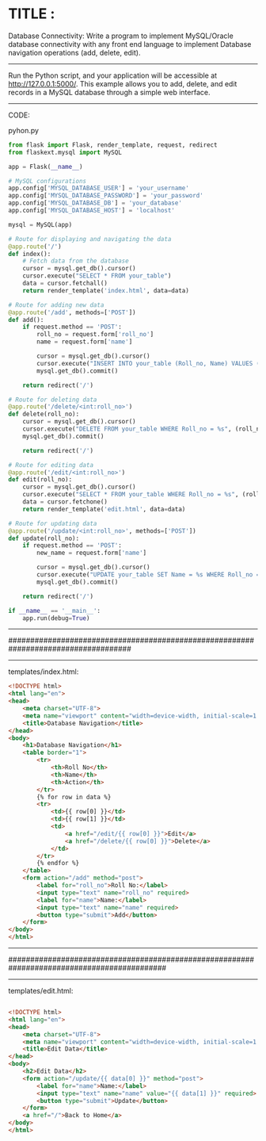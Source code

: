 
# TITLE :

Database Connectivity: Write a program to implement MySQL/Oracle database connectivity with any front end language to implement Database navigation operations (add, delete, edit).


<hr/>

Run the Python script, and your application will be accessible at http://127.0.0.1:5000/. This example allows you to add, delete, and edit records in a MySQL database through a simple web interface.

<hr/>




CODE:

pyhon.py 

```python
from flask import Flask, render_template, request, redirect
from flaskext.mysql import MySQL

app = Flask(__name__)

# MySQL configurations
app.config['MYSQL_DATABASE_USER'] = 'your_username'
app.config['MYSQL_DATABASE_PASSWORD'] = 'your_password'
app.config['MYSQL_DATABASE_DB'] = 'your_database'
app.config['MYSQL_DATABASE_HOST'] = 'localhost'

mysql = MySQL(app)

# Route for displaying and navigating the data
@app.route('/')
def index():
    # Fetch data from the database
    cursor = mysql.get_db().cursor()
    cursor.execute("SELECT * FROM your_table")
    data = cursor.fetchall()
    return render_template('index.html', data=data)

# Route for adding new data
@app.route('/add', methods=['POST'])
def add():
    if request.method == 'POST':
        roll_no = request.form['roll_no']
        name = request.form['name']

        cursor = mysql.get_db().cursor()
        cursor.execute("INSERT INTO your_table (Roll_no, Name) VALUES (%s, %s)", (roll_no, name))
        mysql.get_db().commit()

    return redirect('/')

# Route for deleting data
@app.route('/delete/<int:roll_no>')
def delete(roll_no):
    cursor = mysql.get_db().cursor()
    cursor.execute("DELETE FROM your_table WHERE Roll_no = %s", (roll_no,))
    mysql.get_db().commit()

    return redirect('/')

# Route for editing data
@app.route('/edit/<int:roll_no>')
def edit(roll_no):
    cursor = mysql.get_db().cursor()
    cursor.execute("SELECT * FROM your_table WHERE Roll_no = %s", (roll_no,))
    data = cursor.fetchone()
    return render_template('edit.html', data=data)

# Route for updating data
@app.route('/update/<int:roll_no>', methods=['POST'])
def update(roll_no):
    if request.method == 'POST':
        new_name = request.form['name']

        cursor = mysql.get_db().cursor()
        cursor.execute("UPDATE your_table SET Name = %s WHERE Roll_no = %s", (new_name, roll_no))
        mysql.get_db().commit()

    return redirect('/')

if __name__ == '__main__':
    app.run(debug=True)

```

<hr/>
####################################################################################
<hr/>


templates/index.html:

```html
<!DOCTYPE html>
<html lang="en">
<head>
    <meta charset="UTF-8">
    <meta name="viewport" content="width=device-width, initial-scale=1.0">
    <title>Database Navigation</title>
</head>
<body>
    <h1>Database Navigation</h1>
    <table border="1">
        <tr>
            <th>Roll No</th>
            <th>Name</th>
            <th>Action</th>
        </tr>
        {% for row in data %}
        <tr>
            <td>{{ row[0] }}</td>
            <td>{{ row[1] }}</td>
            <td>
                <a href="/edit/{{ row[0] }}">Edit</a>
                <a href="/delete/{{ row[0] }}">Delete</a>
            </td>
        </tr>
        {% endfor %}
    </table>
    <form action="/add" method="post">
        <label for="roll_no">Roll No:</label>
        <input type="text" name="roll_no" required>
        <label for="name">Name:</label>
        <input type="text" name="name" required>
        <button type="submit">Add</button>
    </form>
</body>
</html>
```


<hr/>
############################################################################################
<hr/>



templates/edit.html:


```html

<!DOCTYPE html>
<html lang="en">
<head>
    <meta charset="UTF-8">
    <meta name="viewport" content="width=device-width, initial-scale=1.0">
    <title>Edit Data</title>
</head>
<body>
    <h2>Edit Data</h2>
    <form action="/update/{{ data[0] }}" method="post">
        <label for="name">Name:</label>
        <input type="text" name="name" value="{{ data[1] }}" required>
        <button type="submit">Update</button>
    </form>
    <a href="/">Back to Home</a>
</body>
</html>

```











